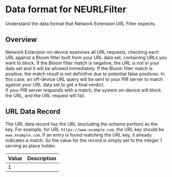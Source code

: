# Data format for NEURLFilter

Understand the data format that Network Extension URL Filter expects.

## Overview

Network Extension on-device examines all URL requests, checking each URL against a Bloom filter built from your URL data set, containing URLs you want to block.
If the Bloom filter match is negative, the URL is not in your data set and it will be allowed immediately. If the Bloom filter match is positive, the match result is not 
definitive due to potential false positives. In this case, an off-device URL query will be sent to your PIR server to match against your URL data set to get a final verdict.  
If your PIR server responds with a match, the system on-device will block the URL, and the URL request will fail.

## URL Data Record

The URL data record has the URL (excluding the scheme portion) as the key. For example, for URL `https://www.example.com`, the URL key should be
`www.example.com`. If an entry is found matching the URL key, it already indicates a match. So the value for the record is simply set to the integer 1 serving as place holder.

Value | Description
----- | -----------
1     | <Place holder>

